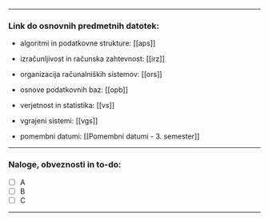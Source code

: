 
---

### Link do osnovnih predmetnih datotek:

- algoritmi in podatkovne strukture: [[aps]]
- izračunljivost in računska zahtevnost: [[irz]]
- organizacija računalniških sistemov: [[ors]]
- osnove podatkovnih baz: [[opb]]
- verjetnost in statistika: [[vs]]
- vgrajeni sistemi: [[vgs]]

- pomembni datumi: [[Pomembni datumi - 3. semester]]

---
### Naloge, obveznosti in to-do:

- [ ] A
- [ ] B
- [ ] C

---

